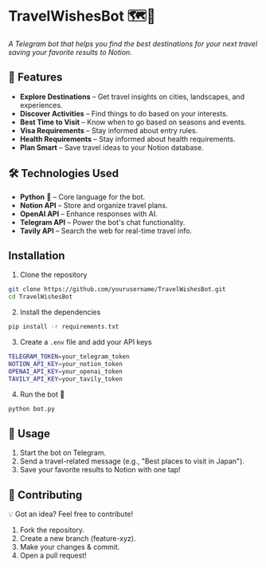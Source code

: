 # TravelWishesBot 🗺️🧭

_A Telegram bot that helps you find the best destinations for your next travel saving your favorite results to Notion._

## 🚀 Features

- **Explore Destinations** – Get travel insights on cities, landscapes, and experiences.
- **Discover Activities** – Find things to do based on your interests.
- **Best Time to Visit** – Know when to go based on seasons and events.
- **Visa Requirements** – Stay informed about entry rules.
- **Health Requirements** – Stay informed about health requirements.
- **Plan Smart** – Save travel ideas to your Notion database.

## 🛠️ Technologies Used

- **Python** 🐍 – Core language for the bot.
- **Notion API** – Store and organize travel plans.
- **OpenAI API** – Enhance responses with AI.
- **Telegram API** – Power the bot's chat functionality.
- **Tavily API** – Search the web for real-time travel info.

## Installation

1. Clone the repository

```bash
git clone https://github.com/yourusername/TravelWishesBot.git
cd TravelWishesBot
```

2. Install the dependencies

```bash
pip install -r requirements.txt
```

3. Create a `.env` file and add your API keys

```bash
TELEGRAM_TOKEN=your_telegram_token
NOTION_API_KEY=your_notion_token
OPENAI_API_KEY=your_openai_token
TAVILY_API_KEY=your_tavily_token
```

4. Run the bot 🚀

```bash
python bot.py
```

## 📌 Usage

1. Start the bot on Telegram.
2. Send a travel-related message (e.g., "Best places to visit in Japan").
3. Save your favorite results to Notion with one tap!

## 🤝 Contributing

💡 Got an idea? Feel free to contribute!

1. Fork the repository.
2. Create a new branch (feature-xyz).
3. Make your changes & commit.
4. Open a pull request!
